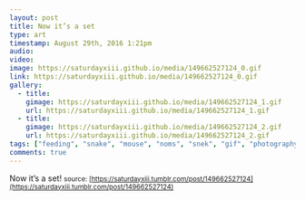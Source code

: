 ```yaml
---
layout: post
title: Now it’s a set
type: art
timestamp: August 29th, 2016 1:21pm
audio: 
video: 
image: https://saturdayxiii.github.io/media/149662527124_0.gif
link: https://saturdayxiii.github.io/media/149662527124_0.gif
gallery:
  - title: 
    gimage: https://saturdayxiii.github.io/media/149662527124_1.gif
    url: https://saturdayxiii.github.io/media/149662527124_1.gif
  - title: 
    gimage: https://saturdayxiii.github.io/media/149662527124_2.gif
    url: https://saturdayxiii.github.io/media/149662527124_2.gif
tags: ["feeding", "snake", "mouse", "noms", "snek", "gif", "photography"]
comments: true
---
```

Now it’s a set!
<small>source: [https://saturdayxiii.tumblr.com/post/149662527124](https://saturdayxiii.tumblr.com/post/149662527124)</small>